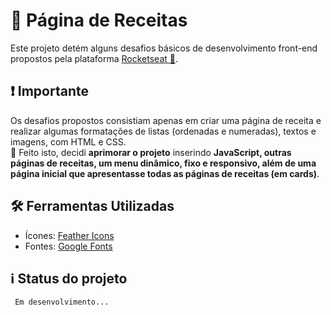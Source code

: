 # 📔 Página de Receitas
Este projeto detém alguns desafios básicos de desenvolvimento front-end propostos pela plataforma <a href="https://www.rocketseat.com.br/">Rocketseat 🚀</a>. 

## ❗ Importante
Os desafios propostos consistiam apenas em criar uma página de receita e realizar algumas formatações de listas (ordenadas e numeradas), textos e imagens, com HTML e CSS. <br>
🚀 Feito isto, decidi **aprimorar o projeto** inserindo **JavaScript, outras páginas de receitas, um menu dinâmico, fixo e responsivo, além de uma página inicial que apresentasse todas as páginas de receitas (em cards)**.

## 🛠️ Ferramentas Utilizadas
 - Ícones: <a href="https://feathericons.com/">Feather Icons</a> 
 - Fontes: <a href="https://fonts.google.com/">Google Fonts</a>  

## ℹ️ Status do projeto
<code>  Em desenvolvimento... </code>
